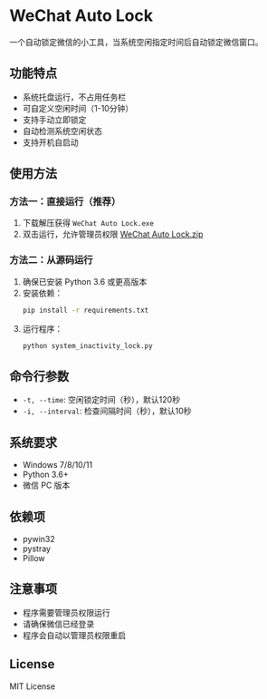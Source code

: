 # WeChat Auto Lock

一个自动锁定微信的小工具，当系统空闲指定时间后自动锁定微信窗口。

## 功能特点

- 系统托盘运行，不占用任务栏
- 可自定义空闲时间（1-10分钟）
- 支持手动立即锁定
- 自动检测系统空闲状态
- 支持开机自启动

## 使用方法

### 方法一：直接运行（推荐）

1. 下载解压获得 `WeChat Auto Lock.exe`
2. 双击运行，允许管理员权限
[WeChat Auto Lock.zip](https://github.com/user-attachments/files/18491110/WeChat.Auto.Lock.zip)


### 方法二：从源码运行

1. 确保已安装 Python 3.6 或更高版本
2. 安装依赖：
   ```bash
   pip install -r requirements.txt
   ```
3. 运行程序：
   ```bash
   python system_inactivity_lock.py
   ```

## 命令行参数

- `-t, --time`: 空闲锁定时间（秒），默认120秒
- `-i, --interval`: 检查间隔时间（秒），默认10秒

## 系统要求

- Windows 7/8/10/11
- Python 3.6+
- 微信 PC 版本

## 依赖项

- pywin32
- pystray
- Pillow

## 注意事项

- 程序需要管理员权限运行
- 请确保微信已经登录
- 程序会自动以管理员权限重启

## License

MIT License 
